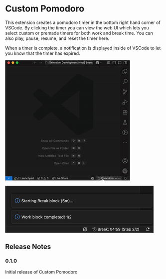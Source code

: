 # Custom Pomodoro

This extension creates a pomodoro timer in the bottom right hand corner of VSCode. By clicking the timer you can view the web UI which lets you select custom or premade timers for both work and break time. You can also play, pause, resume, and reset the timer here.

When a timer is complete, a notification is displayed inside of VSCode to let you know that the timer has expired.

![Pomodoro GIF](./custom-pomodoro-gif.gif)

![Notifications](./notifications.png)

## Release Notes

### 0.1.0

Initial release of Custom Pomodoro

